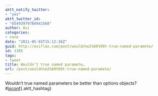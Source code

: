 ```yaml
---
aktt_notify_twitter:
- "yes"
aktt_twitter_id:
- "65493979784941568"
author: Avi
categories:
- none
date: "2011-05-03T15:12:36Z"
guid: http://aviflax.com/post/wouldn%e2%80%99t-true-named-paramete/
id: 1385
tags:
- tweet
title: Wouldn’t true named paramete…
url: /post/wouldn%e2%80%99t-true-named-paramete/
---
```

Wouldn’t true named parameters be better than options objects? #[jsconf](http://search.twitter.com/search?q=%23jsconf){.aktt_hashtag}